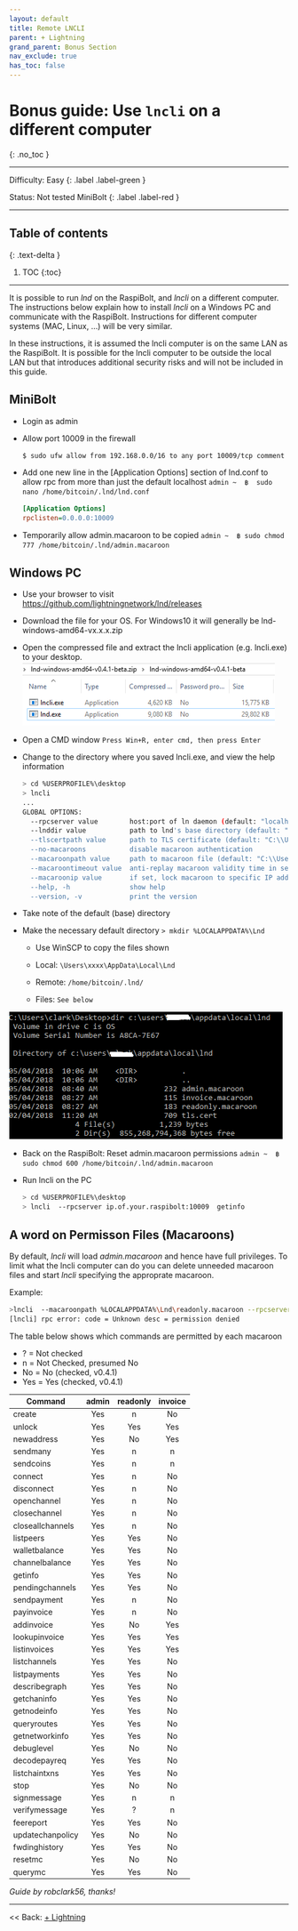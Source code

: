 ```yaml
---
layout: default
title: Remote LNCLI
parent: + Lightning
grand_parent: Bonus Section
nav_exclude: true
has_toc: false
---
```

<!-- markdownlint-disable MD014 MD022 MD025 MD033 MD040 -->

# Bonus guide: Use `lncli` on a different computer

{: .no_toc }

---

Difficulty: Easy
{: .label .label-green }

Status: Not tested MiniBolt
{: .label .label-red }

---

## Table of contents
{: .text-delta }

1. TOC
{:toc}

---

It is possible to run *lnd* on the RaspiBolt, and *lncli* on a different computer. The instructions below explain how to install *lncli* on a Windows PC and communicate with the RaspiBolt. Instructions for different computer systems (MAC, Linux, ...) will be very similar.

In these instructions, it is assumed the lncli computer is on the same LAN as the RaspiBolt. It is possible for the lncli computer to be outside the local LAN but that introduces additional security risks and will not be included in this guide.

## MiniBolt

- Login as admin

- Allow port 10009 in the firewall

  ```sh
  $ sudo ufw allow from 192.168.0.0/16 to any port 10009/tcp comment 'allow LND RPC server from local network'
  ```

- Add one new line in the [Application Options] section of lnd.conf to allow rpc from more than just the default localhost
  `admin ~  ฿  sudo nano /home/bitcoin/.lnd/lnd.conf`

  ```ini
  [Application Options]
  rpclisten=0.0.0.0:10009
  ```

- Temporarily allow admin.macaroon to be copied
  `admin ~  ฿ sudo chmod 777 /home/bitcoin/.lnd/admin.macaroon`

## Windows PC

- Use your browser to visit https://github.com/lightningnetwork/lnd/releases

- Download the file for your OS. For Windows10 it will generally be lnd-windows-amd64-vx.x.x.zip

- Open the compressed file and extract the lncli application (e.g. lncli.exe) to your desktop.
  ![Zip File](../../../images/60_remote_zip.png)

- Open a CMD window
  `Press Win+R, enter cmd, then press Enter`

- Change to the directory where you saved lncli.exe, and view the help information

  ```sh
  > cd %USERPROFILE%\desktop
  > lncli
  ...
  GLOBAL OPTIONS:
    --rpcserver value        host:port of ln daemon (default: "localhost:10009")
    --lnddir value           path to lnd's base directory (default: "C:\\Users\\xxxx\\AppData\\Local\\Lnd")
    --tlscertpath value      path to TLS certificate (default: "C:\\Users\\xxxx\\AppData\\Local\\Lnd\\tls.cert")
    --no-macaroons           disable macaroon authentication
    --macaroonpath value     path to macaroon file (default: "C:\\Users\\xxx\\AppData\\Local\\Lnd\\admin.macaroon")
    --macaroontimeout value  anti-replay macaroon validity time in seconds (default: 60)
    --macaroonip value       if set, lock macaroon to specific IP address
    --help, -h               show help
    --version, -v            print the version
  ```

- Take note of the default (base) directory

- Make the necessary default directory
  `> mkdir %LOCALAPPDATA%\Lnd`

  * Use WinSCP to copy the files shown

  * Local:  `\Users\xxxx\AppData\Local\Lnd`

  * Remote: `/home/bitcoin/.lnd/`

  * Files: `See below`

 ![Files to Copy](../../../images/60_winLND.png)

- Back on the RaspiBolt: Reset admin.macaroon permissions
   `admin ~  ฿ sudo chmod 600 /home/bitcoin/.lnd/admin.macaroon`

- Run lncli on the PC

  ```sh
  > cd %USERPROFILE%\desktop
  > lncli  --rpcserver ip.of.your.raspibolt:10009  getinfo
  ```

## A word on Permisson Files (Macaroons)

By default, *lncli* will load *admin.macaroon* and hence have full privileges. To limit what the lncli computer can do you can delete unneeded macaroon files and start *lncli* specifying the approprate macaroon.

Example:

  ```sh
  >lncli  --macaroonpath %LOCALAPPDATA%\Lnd\readonly.macaroon --rpcserver ip.of.your.raspibolt:10009  addinvoice --amt=100
  [lncli] rpc error: code = Unknown desc = permission denied
  ```

The table below shows which commands are permitted by each macaroon

* ? = Not checked
* n = Not Checked, presumed No
* No  = No (checked, v0.4.1)
* Yes = Yes (checked, v0.4.1)

|Command|admin|readonly|invoice|
|-------| :---: |:---: | :---: |
|create|Yes|n|No|
|unlock|Yes|Yes|Yes|
|newaddress|Yes|No|Yes|
|sendmany|Yes|n|n|
|sendcoins|Yes|n|n|
|connect|Yes|n|No|
|disconnect|Yes|n|No|
|openchannel|Yes|n|No|
|closechannel|Yes|n|No|
|closeallchannels|Yes|n|No|
|listpeers|Yes|Yes|No|
|walletbalance|Yes|Yes|No|
|channelbalance|Yes|Yes|No|
|getinfo|Yes|Yes|No|
|pendingchannels|Yes|Yes|No|
|sendpayment|Yes|n|No|
|payinvoice|Yes|n|No|
|addinvoice|Yes|No|Yes|
|lookupinvoice|Yes|Yes|Yes|
|listinvoices|Yes|Yes|Yes|
|listchannels|Yes|Yes|No|
|listpayments|Yes|Yes|No|
|describegraph|Yes|Yes|No|
|getchaninfo|Yes|Yes|No|
|getnodeinfo|Yes|Yes|No|
|queryroutes|Yes|Yes|No|
|getnetworkinfo|Yes|Yes|No|
|debuglevel|Yes|No|No|
|decodepayreq|Yes|Yes|No|
|listchaintxns|Yes|Yes|No|
|stop|Yes|No|No|
|signmessage|Yes|n|n|
|verifymessage|Yes|?|n|
|feereport|Yes|Yes|No|
|updatechanpolicy|Yes|No|No|
|fwdinghistory|Yes|Yes|No|
|resetmc|Yes|No|No|
|querymc|Yes|Yes|No|

*Guide by robclark56, thanks!*

---

<< Back: [+ Lightning](index.md)
